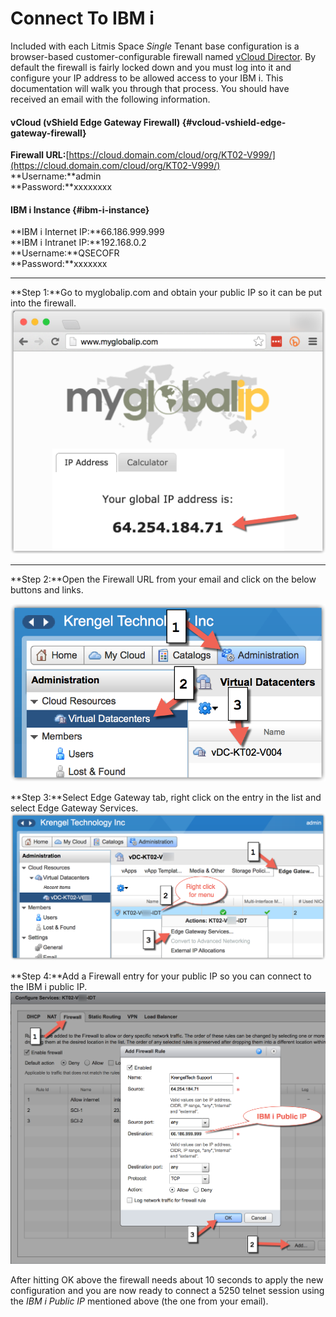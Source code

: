 # Connect To IBM i

Included with each Litmis Space _Single_ Tenant base configuration is a browser-based customer-configurable firewall named [vCloud Director](http://pubs.vmware.com/vcd-80/index.jsp). By default the firewall is fairly locked down and you must log into it and configure your IP address to be allowed access to your IBM i. This documentation will walk you through that process. You should have received an email with the following information.

#### vCloud \(vShield Edge Gateway Firewall\) {#vcloud-vshield-edge-gateway-firewall}

**Firewall URL:**[https://cloud.domain.com/cloud/org/KT02-V999/](https://cloud.domain.com/cloud/org/KT02-V999/)  
**Username:**admin  
**Password:**xxxxxxxx

#### IBM i Instance {#ibm-i-instance}

**IBM i Internet IP:**66.186.999.999  
**IBM i Intranet IP:**192.168.0.2  
**Username:**QSECOFR  
**Password:**xxxxxxx

---

**Step 1:**Go to myglobalip.com and obtain your public IP so it can be put into the firewall.  
![](/assets/firewall_myglobalip.png "MyGlobalIP")

---

**Step 2:**Open the Firewall URL from your email and click on the below buttons and links.

![](/assets/firewall_vcloud1.png "vCloud 1")

**Step 3:**Select Edge Gateway tab, right click on the entry in the list and select Edge Gateway Services.  
![](/assets/firewall_vcloud2.png "vCloud 2")

**Step 4:**Add a Firewall entry for your public IP so you can connect to the IBM i public IP.  
![](/assets/firewall_vcloud3.png "vCloud 3")

After hitting OK above the firewall needs about 10 seconds to apply the new configuration and you are now ready to connect a 5250 telnet session using the _IBM i Public IP_ mentioned above \(the one from your email\).


